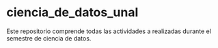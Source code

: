 # ciencia_de_datos_unal

Este repositorio comprende todas las actividades a realizadas durante el semestre de ciencia de datos.
